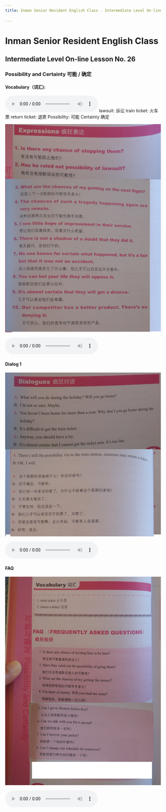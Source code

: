 ```yaml
---
title: Inman Senior Resident English Class - Intermediate Level On-line Lesson No. 26

---
```

# Inman Senior Resident English Class
## Intermediate Level On-line Lesson No. 26
### Possibility and Certainty 可能 / 确定

#### Vocabulary（词汇):
<audio controls>
  <source src="/26vocab.mp3" type="audio/mpeg">
  Your browser does not support the audio element.
</audio>
lawsuit: 		诉讼
train ticket: 	火车票
return ticket:	退票
Possibility:		可能	
Certainty		确定

![Expressions](/26expressions.jpg)

<audio controls>
  <source src="/26expressions.mp3" type="audio/mpeg">
  Your browser does not support the audio element.
</audio>

#### Dialog 1

![Dialog 1](/26dialog1.jpg)

<audio controls>
  <source src="/26dialog1.mp3" type="audio/mpeg">
  Your browser does not support the audio element.
</audio>

#### FAQ

![FAQ](/26FAQ.jpg)

<audio controls>
  <source src="/26FAQ.mp3" type="audio/mpeg">
  Your browser does not support the audio element.
</audio>
